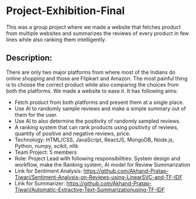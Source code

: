 # Project-Exhibition-Final
This was a group project where we made a website that fetches product from multiple websites and summarizes the reviews of every product in few lines while also ranking them intelligently.
## Description: 
There are only two major platforms from where most of the Indians do online shopping and
those are Flipkart and Amazon. The most painful thing is to choose the correct product while also
comparing the choices from both the platforms. We made a website to ease it. It has following aims:
- Fetch product from both platforms and present them at a single place.
- Use AI to randomly sample reviews and make a simple summary out of them for the user.
- Use AI to also determine the positivity of randomly sampled reviews.
- A ranking system that can rank products using positivity of reviews, quantity of positive and negative
reviews, price.
- Technology: HTML/CSS, JavaScript, ReactJS, MongoDB, Node.js, Python, numpy, scikit, nltk
- Team Project: 5 members
- Role: Project Lead with following responsibilities: System design and workflow, make the Ranking system,
AI model for Review Summarization
- Link for Sentiment Analysis: https://github.com/Akhand-Pratap-Tiwari/Sentiment-Analysis-on-Reviews-using-LinearSVC-and-TF-IDF
- Link for Summarizer: https://github.com/Akhand-Pratap-Tiwari/Automatic-Extractive-Text-Summarizationusing-TF-IDF
